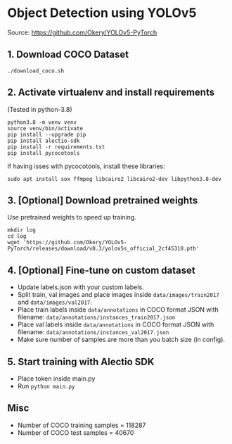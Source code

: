 # Object Detection using YOLOv5
Source: https://github.com/Okery/YOLOv5-PyTorch

## 1. Download COCO Dataset
```
./download_coco.sh
```

## 2. Activate virtualenv and install requirements
(Tested in python-3.8)
```
python3.8 -m venv venv
source venv/bin/activate
pip install --upgrade pip
pip install alectio-sdk
pip install -r requirements.txt
pip install pycocotools
```
If having isses with pycocotools, install these libraries:
```
sudo apt install sox ffmpeg libcairo2 libcairo2-dev libpython3.8-dev
```

## 3. [Optional] Download pretrained weights
Use pretrained weights to speed up training.
```
mkdir log
cd log
wget 'https://github.com/Okery/YOLOv5-PyTorch/releases/download/v0.3/yolov5s_official_2cf45318.pth'
```

## 4. [Optional] Fine-tune on custom dataset
- Update labels.json with your custom labels.
- Split train, val images and place images inside `data/images/train2017` and `data/images/val2017`.
- Place train labels inside `data/annotations` in COCO format JSON with filename: `data/annotations/instances_train2017.json`
- Place val labels inside `data/annotations` in COCO format JSON with filename: `data/annotations/instances_val2017.json`
- Make sure number of samples are more than you batch size (in config).

## 5. Start training with Alectio SDK
- Place token inside main.py
- Run `python main.py`

## Misc
- Number of COCO training samples = 118287
- Number of COCO test samples = 40670